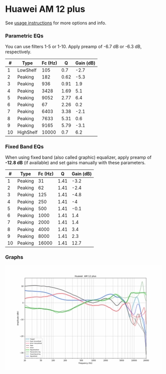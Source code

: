 # Huawei  AM 12 plus
See [usage instructions](https://github.com/jaakkopasanen/AutoEq#usage) for more options and info.

### Parametric EQs
You can use filters 1-5 or 1-10. Apply preamp of -6.7 dB or -6.3 dB, respectively.

|   # | Type      |   Fc (Hz) |    Q |   Gain (dB) |
|-----|-----------|-----------|------|-------------|
|   1 | LowShelf  |       105 | 0.7  |        -2.7 |
|   2 | Peaking   |       182 | 0.62 |        -5.3 |
|   3 | Peaking   |       936 | 0.91 |         1.9 |
|   4 | Peaking   |      3428 | 1.69 |         5.1 |
|   5 | Peaking   |      9052 | 2.77 |         6.4 |
|   6 | Peaking   |        67 | 2.26 |         0.2 |
|   7 | Peaking   |      6403 | 3.38 |        -2.1 |
|   8 | Peaking   |      7633 | 5.31 |         0.6 |
|   9 | Peaking   |      9165 | 5.79 |        -3.1 |
|  10 | HighShelf |     10000 | 0.7  |         6.2 |

### Fixed Band EQs
When using fixed band (also called graphic) equalizer, apply preamp of **-12.8 dB** (if available) and set gains manually with these parameters.

|   # | Type    |   Fc (Hz) |    Q |   Gain (dB) |
|-----|---------|-----------|------|-------------|
|   1 | Peaking |        31 | 1.41 |        -3.2 |
|   2 | Peaking |        62 | 1.41 |        -2.4 |
|   3 | Peaking |       125 | 1.41 |        -4.8 |
|   4 | Peaking |       250 | 1.41 |        -4   |
|   5 | Peaking |       500 | 1.41 |        -0.1 |
|   6 | Peaking |      1000 | 1.41 |         1.4 |
|   7 | Peaking |      2000 | 1.41 |         1.4 |
|   8 | Peaking |      4000 | 1.41 |         3.4 |
|   9 | Peaking |      8000 | 1.41 |         2.3 |
|  10 | Peaking |     16000 | 1.41 |        12.7 |

### Graphs
![](./Huawei%20%20AM%2012%20plus.png)
